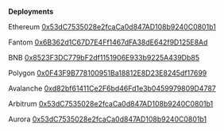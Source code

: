 **Deployments**

Ethereum
[0x53dC7535028e2fcaCa0d847AD108b9240C0801b1](https://etherscan.io/address/0x53dc7535028e2fcaca0d847ad108b9240c0801b1)

Fantom
[0x6B362d1C67D7E4Ff1467dFA38dE642f9D125E8Ad](https://ftmscan.com/address/0x6B362d1C67D7E4Ff1467dFA38dE642f9D125E8Ad)

BNB
[0x8523F3DC779bF2df1151906E933b9225A439Db85](https://bscscan.com/address/0x8523F3DC779bF2df1151906E933b9225A439Db85)

Polygon
[0x0F43F9B778100951Ba18812E8D23E8245df17699](https://polygonscan.com/address/0x0F43F9B778100951Ba18812E8D23E8245df17699)

Avalanche
[0xd82bf61411Ce2F6bd46Fd1e3b0459979809D4787](https://snowtrace.io/address/0xd82bf61411Ce2F6bd46Fd1e3b0459979809D4787)

Arbitrum
[0x53dC7535028e2fcaCa0d847AD108b9240C0801b1](https://arbiscan.io/address/0x53dC7535028e2fcaCa0d847AD108b9240C0801b1)

Aurora
[0x53dC7535028e2fcaCa0d847AD108b9240C0801b1](https://aurorascan.dev/address/0x53dC7535028e2fcaCa0d847AD108b9240C0801b1)